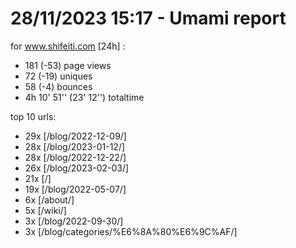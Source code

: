 # 28/11/2023 15:17 - Umami report
for www.shifeiti.com [24h] :

 - 181 (-53) page views
 - 72 (-19) uniques
 - 58 (-4) bounces
 - 4h 10' 51'' (23' 12'') totaltime


top 10 urls:
 - 29x [/blog/2022-12-09/]
 - 28x [/blog/2023-01-12/]
 - 28x [/blog/2022-12-22/]
 - 26x [/blog/2023-02-03/]
 - 21x [/]
 - 19x [/blog/2022-05-07/]
 - 6x [/about/]
 - 5x [/wiki/]
 - 3x [/blog/2022-09-30/]
 - 3x [/blog/categories/%E6%8A%80%E6%9C%AF/]


